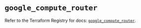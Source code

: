 # `google_compute_router`

Refer to the Terraform Registry for docs: [`google_compute_router`](https://registry.terraform.io/providers/hashicorp/google-beta/6.14.1/docs/resources/google_compute_router).
